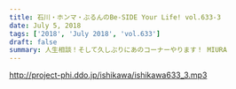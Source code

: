 ```yaml
---
title: 石川・ホンマ・ぶるんのBe-SIDE Your Life! vol.633-3
date: July 5, 2018
tags: ['2018', 'July 2018', 'vol.633']
draft: false
summary: 人生相談！そして久しぶりにあのコーナーやります！ MIURA
---
```


http://project-phi.ddo.jp/ishikawa/ishikawa633_3.mp3